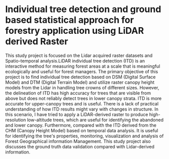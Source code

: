 Individual tree detection and ground based statistical approach for forestry application using LiDAR derived Raster
==============

This study project is focused on the Lidar acquired raster datasets and Spatio-temporal analysis.LiDAR individual tree detection (ITD) is an interactive method for measuring forest areas at a scale that is meaningful ecologically and useful for forest managers. The primary objective of this project is to find individual tree detection based on DSM (Digital Surface Model) and DTM (Digital Terrain Model) and utilize raster canopy height models from the Lidar in handling tree crowns of different sizes. However, the delineation of ITD has high accuracy for trees that are visible from above but does not reliably detect trees in lower canopy strata. ITD is more accurate for upper-canopy trees and is useful. There is a lack of practical understanding of how ITD results might vary with changes in structure. In this scenario, I have tried to apply a LiDAR-derived raster to produce high-resolution low-altitude trees, which are useful for identifying the abandoned and lower canopy.
Furthermore, compared with the ITD derived from the CHM (Canopy Height Model) based on temporal data analysis. It is useful for identifying the tree's properties, monitoring, visualization and analysis of Forest Geographical information Management. This study project also discusses the ground truth data validation compared with Lidar-derived information.